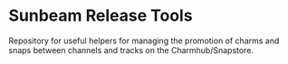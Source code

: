 # Sunbeam Release Tools

Repository for useful helpers for managing the promotion of charms and snaps
between channels and tracks on the Charmhub/Snapstore.

